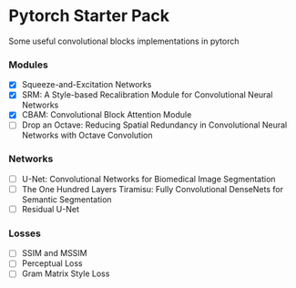 # Pytorch Starter Pack
Some useful convolutional blocks implementations in pytorch

### Modules
- [x] Squeeze-and-Excitation Networks
- [x] SRM: A Style-based Recalibration Module for Convolutional Neural Networks
- [x] CBAM: Convolutional Block Attention Module
- [ ] Drop an Octave: Reducing Spatial Redundancy in Convolutional Neural Networks with Octave Convolution

### Networks
- [ ] U-Net: Convolutional Networks for Biomedical Image Segmentation
- [ ] The One Hundred Layers Tiramisu: Fully Convolutional DenseNets for Semantic Segmentation
- [ ] Residual U-Net

### Losses
- [ ] SSIM and MSSIM
- [ ] Perceptual Loss
- [ ] Gram Matrix Style Loss
